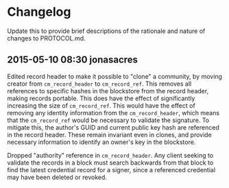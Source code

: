 # Changelog

Update this to provide brief descriptions of the rationale and nature of changes to PROTOCOL.md.

## 2015-05-10 08:30 jonasacres
Edited record header to make it possible to "clone" a community, by moving creator from `cm_record_header` to `cm_record_ref`. This removes all references to specific hashes in the blockstore from the record header, making records portable. This does have the effect of significantly increasing the size of `cm_record_ref`. This would have the effect of removing any identity information from the `cm_record_header`, which means that the `cm_record_ref` would be necessary to validate the signature. To mitigate this, the author's GUID and current public key hash are referenced in the record header. These remain invariant even in clones, and provide necessary information to identify an owner's key in the blockstore.

Dropped "authority" reference in `cm_record_header`. Any client seeking to validate the records in a block must search backwards from that block to find the latest credential record for a signer, since a referenced credential may have been deleted or revoked.
